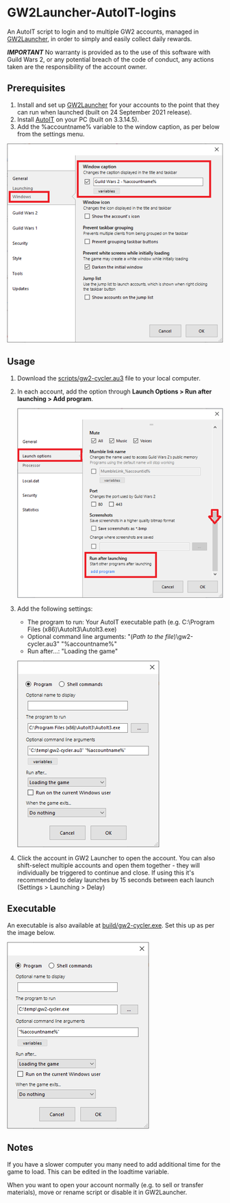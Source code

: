 # GW2Launcher-AutoIT-logins

An AutoIT script to login and to multiple GW2 accounts, managed in [GW2Launcher](https://github.com/Healix/Gw2Launcher), in order to simply and easily collect daily rewards.

***IMPORTANT*** No warranty is provided as to the use of this software with Guild Wars 2, or any potential breach of the code of conduct, any actions taken are the responsibility of the account owner.

## Prerequisites

1. Install and set up [GW2Launcher](https://github.com/Healix/Gw2Launcher) for your accounts to the point that they can run when launched (built on 24 September 2021 release).
2. Install [AutoIT](https://www.autoitscript.com/site/) on your PC (built on 3.3.14.5).
3. Add the %accountname% variable to the window caption, as per below from the settings menu.

![](web-content/image-appconfig.png)

## Usage

1. Download the [scripts/gw2-cycler.au3](scripts/gw2-cycler.au3) file to your local computer.
2. In each account, add the option through **Launch Options > Run after launching > Add program**.

   ![](web-content/image-accountconfig.png)

3. Add the following settings:
   - The program to run: Your AutoIT executable path (e.g. C:\Program Files (x86)\AutoIt3\AutoIt3.exe)
   - Optional command line arguments: "(*Path to the file*)\gw2-cycler.au3" "%accountname%"
   - Run after...: "Loading the game"

   ![](web-content/image-launchconfig.png)

4. Click the account in GW2 Launcher to open the account. You can also shift-select multiple accounts and open them together - they will individually be triggered to continue and close. If using this it's recommended to delay launches by 15 seconds between each launch (Settings > Launching > Delay)

## Executable

An executable is also available at [build/gw2-cycler.exe](build/gw2-cycler.exe). Set this up as per the image below.

   ![](web-content/image-launchconfigexe.png)

## Notes

If you have a slower computer you many need to add additional time for the game to load. This can be edited in the loadtime variable.

When you want to open your account normally (e.g. to sell or transfer materials), move or rename script or disable it in GW2Launcher.





